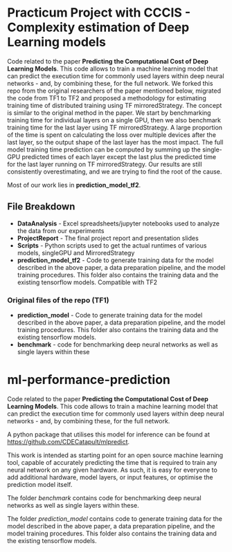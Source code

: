 # Practicum Project with CCCIS - Complexity estimation of Deep Learning models
Code related to the paper **Predicting the Computational Cost of Deep Learning Models**. This code allows to train a machine learning model that can predict the execution time for commonly used layers within deep neural networks - and, by combining these, for the full network. 
We forked this repo from the original researchers of the paper mentioned below, migrated the code from TF1 to TF2 and proposed a methodology for estimating training time of distributed training using TF mirroredStrategy. The concept is similar to the original method in the paper. We start by benchmarking training time for individual layers on a single GPU, then we also benchmark training time for the last layer using TF mirroredStrategy. A large proportion of the time is spent on calculating the loss over multiple devices after the last layer, so the output shape of the last layer has the most impact. The full model training time prediction can be computed by summing up the single-GPU predicted times of each layer except the last plus the predicted time for the last layer running on TF mirroredStrategy. Our results are still consistently overestimating, and we are trying to find the root of the cause.  

Most of our work lies in **prediction_model_tf2**.

## File Breakdown

* **DataAnalysis** - Excel spreadsheets/jupyter notebooks used to analyze the data from our experiments
* **ProjectReport** - The final project report and presentation slides
* **Scripts** - Python scripts used to get the actual runtimes of various models, singleGPU and MirroredStrategy
* **prediction_model_tf2** - Code to generate training data for the model described in the above paper, a data preparation pipeline, and the model training procedures. This folder also contains the training data and the existing tensorflow models. Compatible with TF2  

### Original files of the repo (TF1)
* **prediction_model** - Code to generate training data for the model described in the above paper, a data preparation pipeline, and the model training procedures. This folder also contains the training data and the existing tensorflow models.
* **benchmark** - code for benchmarking deep neural networks as well as single layers within these
# ml-performance-prediction
Code related to the paper **Predicting the Computational Cost of Deep Learning Models**. This code allows to train a machine learning model that can predict the execution time for commonly used layers within deep neural networks - and, by combining these, for the full network.

A python package that utilises this model for inference can be found at https://github.com/CDECatapult/mlpredict.

This work is intended as starting point for an open source machine learning tool, capable of accurately predicting the time that is required to train any neural network on any given hardware. As such, it is easy for everyone to add additional hardware, model layers, or input features, or optimise the prediction model itself.

The folder *benchmark* contains code for benchmarking deep neural networks as well as single layers within these.

The folder *prediction_model* contains code to generate training data for the model described in the above paper, a data preparation pipeline, and the model training procedures. This folder also contains the training data and the existing tensorflow models.
